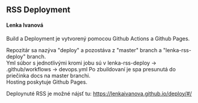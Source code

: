 ## RSS Deployment

#### Lenka Ivanová

Build a Deployment je vytvorený pomocou Github Actions a Github Pages.

Repozitár sa nazýva "deploy" a pozostáva z "master" branch a "lenka-rss-deploy" branch.  
Yml súbor s jednotlivými kromi jobu sú v lenka-rss-deploy -> .github/workflows -> devops.yml
Po zbuildovaní je spa presunutá do priečinka docs na master branchi.  
Hosting poskytuje Github Pages.

Deploynuté RSS je možné nájsť tu: https://lenkaivanova.github.io/deploy/#/

